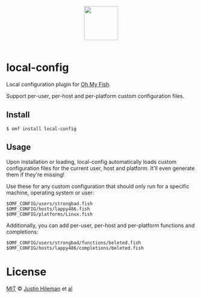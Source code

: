 <div align="center">
  <a href="http://github.com/oh-my-fish/oh-my-fish">
  <img width=90px  src="https://cloud.githubusercontent.com/assets/8317250/8510172/f006f0a4-230f-11e5-98b6-5c2e3c87088f.png">
  </a>
</div>
<br>


# local-config

Local configuration plugin for [Oh My Fish][omf-link].

Support per-user, per-host and per-platform custom configuration files.


## Install

```fish
$ omf install local-config
```


## Usage

Upon installation or loading, local-config automatically loads custom configuration files for the current user, host and platform. It'll even generate them if they're missing!

Use these for any custom configuration that should only run for a specific machine, operating system or user:

```
$OMF_CONFIG/users/strongbad.fish
$OMF_CONFIG/hosts/lappy486.fish
$OMF_CONFIG/platforms/Linux.fish
```

Additionally, you can add per-user, per-host and per-platform functions and completions:

```
$OMF_CONFIG/users/strongbad/functions/beleted.fish
$OMF_CONFIG/hosts/lappy486/completions/beleted.fish
```


# License

[MIT][mit] © [Justin Hileman][author] et [al][contributors]


[mit]:            http://opensource.org/licenses/MIT
[author]:         http://github.com/bobthecow
[contributors]:   https://github.com/oh-my-fish/plugin-local-config/graphs/contributors
[omf-link]:       https://www.github.com/oh-my-fish/oh-my-fish

[license-badge]:  https://img.shields.io/badge/license-MIT-007EC7.svg?style=flat-square
